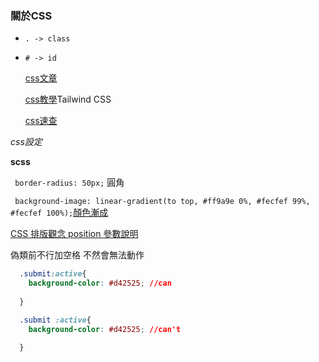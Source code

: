 ### 關於CSS
 - ```. -> class```

 - ```# -> id```

   [css文章](https://www.oxxostudio.tw/index.html?tag-css)

   [css教學](https://www.1keydata.com/css-tutorial/tw/apply.php)Tailwind CSS

   [css速查](https://www.css88.com/doc/css3/quicksearch/)

 *css設定*
 
   **scss**

   ``` border-radius: 50px;``` 圓角

   ``` background-image: linear-gradient(to top, #ff9a9e 0%, #fecfef 99%, #fecfef 100%);```[顏色漸成](https://webgradients.com/)


[CSS 排版觀念 position 參數說明](http://jendo.org/files/doc/div.html)


偽類前不行加空格 不然會無法動作
```css 
  .submit:active{
    background-color: #d42525; //can
    
  }

  .submit :active{
    background-color: #d42525; //can't
    
  }
```